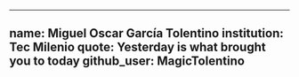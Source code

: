 
---
name: Miguel Oscar García Tolentino 
institution: Tec Milenio 
quote: Yesterday is what brought you to today
github_user: MagicTolentino
---
